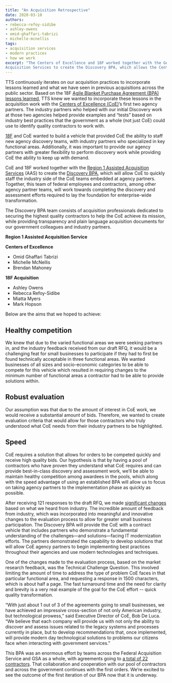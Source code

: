 ```yaml
---
title: "An Acquisition Retrospective"
date: 2020-03-18
authors:
- rebecca-refoy-sidibe
- ashley-owens
- omid-ghaffari-tabrizi
- michelle-mcnellis
tags:
- acquisition services
- modern practices
- how we work
excerpt: "The Centers of Excellence and 18F worked together with the General Services Administration’s Region 1 Assisted
Acquisition Services to create the Discovery BPA, which allows the Centers of Excellence to quickly staff the industry side of the their teams embedded at agency partners."
---
```


TTS continuously iterates on our acquisition practices to incorporate
lessons learned and what we have seen in previous acquisitions across
the public sector. Based on the 18F [Agile Blanket Purchase Agreement (BPA) lessons learned](https://18f.gsa.gov/2018/07/26/what-we-learned-from-building-a-pool-of-agile-vendors/),
TTS knew we wanted to incorporate these lessons in the acquisition work
with the [Centers of Excellence (CoE)](https://coe.gsa.gov/)’s first
two agency partners. The industry partners who helped with our initial
Discovery work at those two agencies helped provide examples and “tests”
based on industry best practices that the government as a whole (not
just CoE) could use to identify quality contractors to work with.

[18F](https://18f.gsa.gov/) and CoE wanted to build a vehicle that
provided CoE the ability to staff new agency discovery teams, with
industry partners who specialized in key functional areas. Additionally,
it was important to provide our agency partners with greater flexibility
to perform discovery work while providing CoE the ability to keep up
with demand.

CoE and 18F worked together with the [Region 1 Assisted Acquisition Services](https://www.gsa.gov/about-us/regions/welcome-to-the-new-england-region-1/products-and-services/assisted-acquisition-services)
(AAS) to create the [Discovery BPA](https://coe.gsa.gov/2019/03/14/discovery-bpa-rfq.html), which will
allow CoE to quickly staff the industry side of the CoE teams embedded
at agency partners. Together, this team of federal employees and
contractors, among other agency partner teams, will work towards
completing the discovery and assessment efforts required to lay the
foundation for enterprise-wide transformation.

The Discovery BPA team consists of acquisition professionals dedicated
to securing the highest quality contractors to help the CoE achieve its
mission, while providing transparency and plain language acquisition
documents for our government colleagues and industry partners.

**Region 1 Assisted Acquisition Service**

**Centers of Excellence**
- Omid Ghaffari Tabrizi
- Michelle McNellis
- Brendan Mahoney

**18F Acquisition**
- Ashley Owens
- Rebecca Refoy-Sidibe
- Miatta Myers
- Mark Hopson

Below are the aims that we hoped to achieve:

## Healthy competition

We knew that due to the varied functional areas we were seeking partners
in, and the industry feedback received from our draft RFQ, it would be a
challenging feat for small businesses to participate if they had to
first be found technically acceptable in three functional areas. We
wanted businesses of all sizes and socio-economic categories to be able
to compete for this vehicle which resulted in requiring changes to the
minimum number of functional areas a contractor had to be able to
provide solutions within.

## Robust evaluation

Our assumption was that due to the amount of interest in CoE work, we
would receive a substantial amount of bids. Therefore, we wanted to
create evaluation criteria that would allow for those contractors who
truly understood what CoE needs from their industry partners to be
highlighted.

## Speed

CoE requires a solution that allows for orders to be competed quickly
and receive high quality bids. Our hypothesis is that by having a pool
of contractors who have proven they understand what CoE requires and can
provide best-in-class discovery and assessment work, we’ll be able to
maintain healthy competition among awardees in the pools, which along
with the speed advantage of using an established BPA will allow us to
focus on taking agency partners to the implementation phase as quickly
as possible.

After receiving 121 responses to the draft RFQ, we made [significant changes](https://www.gsa.gov/about-us/newsroom/news-releases/gsa-seeking-bids-for-discovery-bpa-for-centers-of-excellence)
based on what we heard from industry. The incredible amount of feedback
from industry, which was incorporated into meaningful and innovative
changes to the evaluation process to allow for greater small business
participation. The Discovery BPA will provide the CoE with a contract
vehicle that includes partners who demonstrate a fundamental
understanding of the challenges—and solutions—facing IT modernization
efforts. The partners demonstrated the capability to develop solutions
that will allow CoE agency partners to begin implementing best practices
throughout their agencies and use modern technologies and techniques.

One of the changes made to the evaluation process, based on the market
research feedback, was the Technical Challenge Question. This involved
limiting the amount of time to address the type of problem CoE faces in
that particular functional area, and requesting a response in 1500
characters, which is about half a page. The fast turnaround time and the
need for clarity and brevity is a very real example of the goal for the
CoE effort -- quick quality transformation.

“With just about 1 out of 3 of the agreements going to small businesses,
we have achieved an impressive cross-section of not only American
industry, but technological prowess,” said Executive Director of CoE,
Bob De Luca. “We believe that each company will provide us with not only
the ability to discover and assess issues related to the legacy systems
and processes currently in place, but to develop recommendations that,
once implemented, will provide modern day technological solutions to
problems our citizens face when interacting with government services.”

This BPA was an enormous effort by teams across the Federal Acquisition
Service and GSA as a whole, with agreements going to [a total of 22 contractors](https://www.gsa.gov/about-us/newsroom/news-releases/gsa-issues-discovery-bpa-for-centers-of-excellence).
That collaboration and cooperation with our pool of contractors and
across the government continues with the first orders. We’re excited to
see the outcome of the first iteration of our BPA now that it is
underway.
